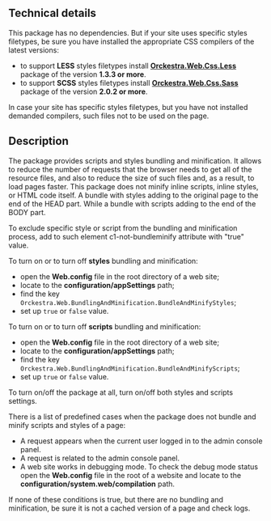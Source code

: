 ## Technical details
This package has no dependencies. But if your site uses specific styles filetypes, be sure you have installed the appropriate CSS compilers of the latest versions:
- to support **LESS** styles filetypes install [**Orckestra.Web.Css.Less**](https://github.com/Orckestra/CMS-Packages/tree/master/Composite.Web.Css.Less) package of the version **1.3.3 or more**.
- to support **SCSS** styles filetypes install [**Orckestra.Web.Css.Sass**](https://github.com/Orckestra/CMS-Packages/tree/master/Composite.Web.Css.Sass) package of the version **2.0.2 or more**.

In case your site has specific styles filetypes, but you have not installed demanded compilers, such files not to be used on the page.

## Description
The package provides scripts and styles bundling and minification. It allows to reduce the number of requests that the browser needs to get all of the resource files, and also to reduce the size of such files and, as a result, to load pages faster. This package does not minify inline scripts, inline styles, or HTML code itself.
A bundle with styles adding to the original page to the end of the HEAD part. While a bundle with scripts adding to the end of the BODY part.

To exclude specific style or script from the bundling and minification process, add to such element c1-not-bundleminify attribute with "true" value.

To turn on or to turn off **styles** bundling and minification:
  - open the **Web.config** file in the root directory of a web site;
  - locate to the **configuration/appSettings** path;
  - find the key `Orckestra.Web.BundlingAndMinification.BundleAndMinifyStyles`;
  - set up `true` or `false` value.
  
  To turn on or to turn off **scripts** bundling and minification:
  - open the **Web.config** file in the root directory of a web site;
  - locate to the **configuration/appSettings** path;
  - find the key `Orckestra.Web.BundlingAndMinification.BundleAndMinifyScripts`;
  - set up `true` or `false` value.
  
  To turn on/off the package at all, turn on/off both styles and scripts settings.
  
  There is a list of predefined cases when the package does not bundle and minify scripts and styles of a page:
  - A request appears when the current user logged in to the admin console panel.
  - A request is related to the admin console panel.
  - A web site works in debugging mode. To check the debug mode status open the **Web.config** file in the root of a website and locate to the **configuration/system.web/compilation** path.

If none of these conditions is true, but there are no bundling and minification, be sure it is not a cached version of a page and check logs.
